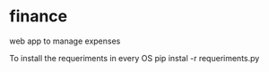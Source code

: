 # finance
web app to manage expenses

To install the requeriments in every OS
pip instal -r requeriments.py
